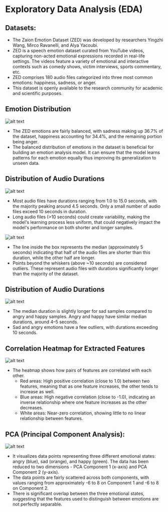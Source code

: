 # Exploratory Data Analysis (EDA)

## Datasets:

- The Zaion Emotion Dataset (ZED) was developed by researchers Yingzhi Wang, Mirco Ravanelli, and Alya Yacoubi. 
- ZED is a speech emotion dataset curated from YouTube videos, capturing non-acted emotional expressions recorded in real-life settings. The videos feature a variety of emotional and interactive contexts such as comedy shows, victim interviews, sports commentary, etc.
- ZED comprises 180 audio files categorized into three most common emotions: happiness, sadness, or anger.
- This dataset is openly available to the research community for academic and scientific purposes. 

## Emotion Distribution

![alt text](image-1.png)

- The ZED emotions are fairly balanced, with sadness making up 36.7% of the dataset, happiness accounting for 34.4%, and the remaining portion being anger.
- The balanced distribution of emotions in the dataset is beneficial for building an emotion analysis model. It can ensure that the model learns patterns for each emotion equally thus improving its generalization to unseen data.

## Distribution of Audio Durations

![alt text](image.png)

- Most audio files have durations ranging from 1.0 to 15.0 seconds, with the majority peaking around 4.5 seconds. Only a small number of audio files exceed 10 seconds in duration.
- Long audio files (>10 seconds) could create variability, making the model's learning process less uniform, that could negatively impact the model's performance on both shorter and longer samples.

![alt text](image-3.png)

- The line inside the box represents the median (approximately 5 seconds) indicating that half of the audio files are shorter than this duration, while the other half are longer.
- Points beyond the whiskers (above ~10 seconds) are considered outliers. These represent audio files with durations significantly longer than the majority of the dataset.


## Distribution of Audio Durations

![alt text](image-4.png)

- The median duration is slightly longer for sad samples compared to angry and happy samples. Angry and happy have similar median durations, around 4–5 seconds.
- Sad and angry emotions have a few outliers, with durations exceeding 10 seconds.

## Correlation Heatmap for Extracted Features

![alt text](image-5.png)

- The heatmap shows how pairs of features are correlated with each other. 
    + Red areas: High positive correlation (close to 1.0) between two features, meaning that as one feature increases, the other tends to increase as well.
    + Blue areas: High negative correlation (close to -1.0), indicating an inverse relationship where one feature increases as the other decreases.
    + White areas: Near-zero correlation, showing little to no linear relationship between features.

## PCA (Principal Component Analysis):

![alt text](image-6.png)

- It visualizes data points representing three different emotional states: angry (blue), sad (orange), and happy (green). The data has been reduced to two dimensions - PCA Component 1 (x-axis) and PCA Component 2 (y-axis).
- The data points are fairly scattered across both components, with values ranging from approximately -6 to 8 on Component 1 and -6 to 8 on Component 2.
- There is significant overlap between the three emotional states, suggesting that the features used to distinguish between emotions are not perfectly separable.